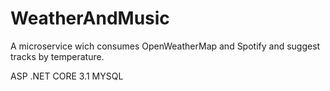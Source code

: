 # WeatherAndMusic
A microservice wich consumes OpenWeatherMap and Spotify and suggest tracks by temperature.

ASP .NET CORE 3.1
MYSQL
